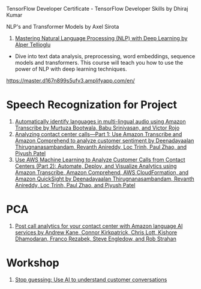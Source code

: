 TensorFlow Developer Certificate - TensorFlow Developer Skills by Dhiraj Kumar

NLP's and Transformer Models by Axel Sirota
1. [Mastering Natural Language Processing (NLP) with Deep Learning by Alper Tellioglu](https://app.pluralsight.com/library/courses/mastering-nlp-deep-learning/table-of-contents)
- Dive into text data analysis, preprocessing, word embeddings, sequence models and transformers. This course will teach you how to use the power of NLP with deep learning techniques.

https://master.d167n899s5ufv3.amplifyapp.com/en/

# Speech Recognization for Project

1. [Automatically identify languages in multi-lingual audio using Amazon Transcribe by Murtuza Bootwala, Babu Srinivasan, and Victor Rojo](https://aws.amazon.com/blogs/machine-learning/automatically-identify-languages-in-multi-lingual-audio-using-amazon-transcribe/)
2. [Analyzing contact center calls—Part 1: Use Amazon Transcribe and Amazon Comprehend to analyze customer sentiment by Deenadayaalan Thirugnanasambandam, Revanth Anireddy, Loc Trinh, Paul Zhao, and Piyush Patel](https://aws.amazon.com/blogs/machine-learning/analyzing-contact-center-calls-part-1-use-amazon-transcribe-and-amazon-comprehend-to-analyze-customer-sentiment/)
3. [Use AWS Machine Learning to Analyze Customer Calls from Contact Centers (Part 2): Automate, Deploy, and Visualize Analytics using Amazon Transcribe, Amazon Comprehend, AWS CloudFormation, and Amazon QuickSight by Deenadayaalan Thirugnanasambandam, Revanth Anireddy, Loc Trinh, Paul Zhao, and Piyush Patel](https://aws.amazon.com/blogs/machine-learning/use-aws-machine-learning-to-analyze-customer-calls-from-contact-centers-part-2-automate-deploy-and-visualize-analytics-using-amazon-transcribe-amazon-comprehend-aws-cloudformation-and-amazon-q/)

# PCA

1. [Post call analytics for your contact center with Amazon language AI services by Andrew Kane, Connor Kirkpatrick, Chris Lott, Kishore Dhamodaran, Franco Rezabek, Steve Engledow, and Rob Strahan](https://aws.amazon.com/blogs/machine-learning/post-call-analytics-for-your-contact-center-with-amazon-language-ai-services/)

# Workshop

1. [Stop guessing: Use AI to understand customer conversations](https://master.d167n899s5ufv3.amplifyapp.com/en/)

